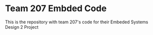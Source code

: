 # Team 207 Embded Code
This is the repository with team 207's code for their Embeded Systems Design 2 Project
